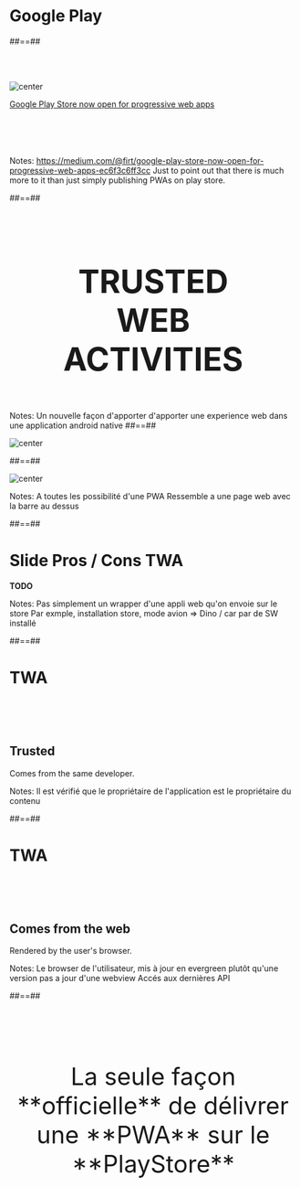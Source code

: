 <!-- .slide: class="transition-white sfeir-bg-blue" -->

# Google Play

##==##

<!-- .slide: class="mariane" -->

<br><br>

![center](./assets/images/store/firtman-twa.png)

[Google Play Store now open for progressive web apps](https://medium.com/@firt/google-play-store-now-open-for-progressive-web-apps-ec6f3c6ff3cc)

<!-- .element: class="center" -->

<br><br>
<br><br>
Notes:
https://medium.com/@firt/google-play-store-now-open-for-progressive-web-apps-ec6f3c6ff3cc
Just to point out that there is much more to it than just simply publishing PWAs on play store.

##==##

<!-- .slide: data-background="" class="flex-row" -->

<br><br>

<p style="font-size:4em; font-weight:bold; text-align:center">
TRUSTED
<br>
WEB
<br>
ACTIVITIES
</p>

Notes:
Un nouvelle façon d'apporter d'apporter une experience web dans une application android native
##==##

<!-- .slide: class="flex-row" -->

![center](./assets/images/store/webview.png)

##==##

<!-- .slide: class="flex-row" -->

![center](./assets/images/store/custom-tabs.png)

Notes:
A toutes les possibilité d'une PWA
Ressemble a une page web avec la barre au dessus

##==##

<!-- .slide: class="flex-row" -->

# Slide Pros / Cons TWA

**TODO**

<!-- .slide: class="flex-row" -->

Notes:
Pas simplement un wrapper d'une appli web qu'on envoie sur le store
Par exmple, installation store, mode avion => Dino / car par de SW installé

##==##

# TWA

<br><br><br>

## Trusted

<!-- .element: class="center-big" -->

Comes from the same developer.

<!-- .element: class="center-big" -->

Notes:
Il est vérifié que le propriétaire de l'application est le propriétaire du contenu

##==##

<!-- .slide: class="flex-row" -->

# TWA

<br><br><br>

## Comes from the web

<!-- .element: class="center-big" -->

Rendered by the user's browser.

<!-- .element: class="center-big" -->

Notes:
Le browser de l'utilisateur, mis à jour en evergreen plutôt qu'une version pas a jour d'une webview
Accés aux dernières API

##==##

<br><br><br>

<p style="text-align:center;font-size:3em">
La seule façon **officielle** de délivrer une **PWA** sur le **PlayStore**
</p>
